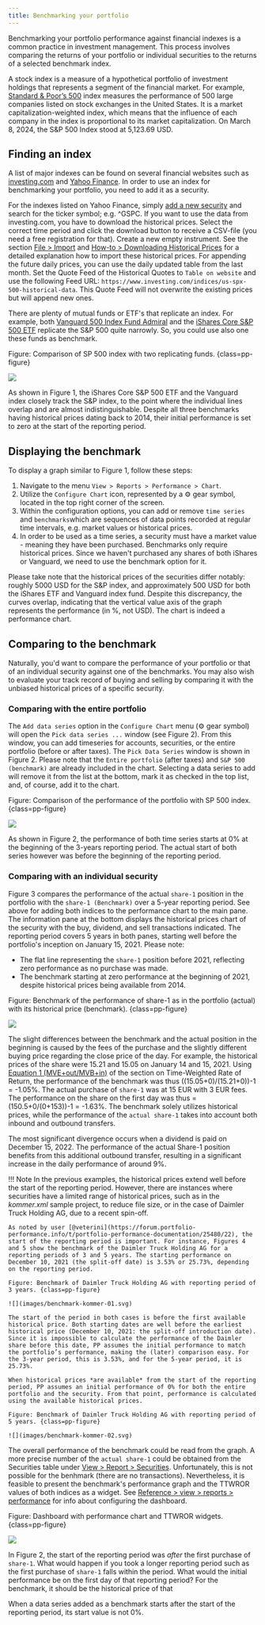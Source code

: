 ```yaml
---
title: Benchmarking your portfolio
---
```

Benchmarking your portfolio performance against financial indexes is a common practice in investment management. This process involves comparing the returns of your portfolio or individual securities to the returns of a selected benchmark index.

A stock index is a measure of a hypothetical portfolio of investment holdings that represents a segment of the financial market. For example, [Standard & Poor’s
500](https://www.spglobal.com/spdji/en/indices/equity/sp-500/#overview) index measures the performance of 500 large companies listed on stock exchanges in the United States. It is a market capitalization-weighted index, which means that the influence of each company in the index is proportional to its market capitalization. On March 8, 2024, the S&P 500 Index stood at 5,123.69 USD.

## Finding an index

A list of major indexes can be found on several financial websites such as [investing.com](https://www.investing.com/indices/major-indices) and [Yahoo Finance](https://finance.yahoo.com/world-indices/). In order to use an index for benchmarking your portfolio, you need to add it as a security.

For the indexes listed on Yahoo Finance, simply [add a new security](../getting-started/adding-securities.md) and search for the ticker symbol; e.g. ^GSPC. If you want to use the data from investing.com, you have to download the historical prices. Select the correct time period and click the download button to receive a CSV-file (you need a free registration for that). Create a new empty instrument. See the section [File > Import](../reference/file/import/csv-import.md#importing-a-csv-file) and [How-to > Downloading Historical Prices](./downloading-historical-prices/csv-file.md#investingcom) for a detailed explanation how to import these historical prices. For appending the future daily prices, you can use the daily updated table from the last month. Set the Quote Feed of the Historical Quotes to `Table on website` and use the following Feed URL: `https://www.investing.com/indices/us-spx-500-historical-data`. This Quote Feed will not overwrite the existing prices but will append new ones.

There are plenty of mutual funds or ETF's that replicate an index. For example, both [Vanguard 500 Index Fund Admiral](https://investor.vanguard.com/investment-products/mutual-funds/profile/vfiax#portfolio-composition) and the [iShares Core S&P 500 ETF](https://www.ishares.com/us/products/239726/ishares-core-sp-500-etf) replicate the S&P 500 quite narrowly. So, you could use also one these funds as benchmark.

Figure: Comparison of SP 500 index with two replicating funds. {class=pp-figure}

![](images/benchmark-chart.png)

As shown in Figure 1, the iShares Core S&P 500 ETF and the Vanguard index closely track the S&P index, to the point where the individual lines overlap and are almost indistinguishable. Despite all three benchmarks having historical prices dating back to 2014, their initial performance is set to zero at the start of the reporting period.

## Displaying the benchmark

To display a graph similar to Figure 1, follow these steps:

1. Navigate to the menu `View > Reports > Performance > Chart`.
2. Utilize the `Configure Chart` icon, represented by a :gear: gear symbol, located in the top right corner of the screen.
3. Within the configuration options, you can add or remove `time series` and `benchmarks`which are sequences of data points recorded at regular time intervals, e.g. market values or historical prices.
4. In order to be used as a time series, a security must have a market value - meaning they have been purchased. Benchmarks only require historical prices. Since we haven't purchased any shares of both iShares or Vanguard, we need to use the benchmark option for it.

Please take note that the historical prices of the securities differ notably: roughly 5000 USD for the S&P index, and approximately 500 USD for both the iShares ETF and Vanguard index fund. Despite this discrepancy, the curves overlap, indicating that the vertical value axis of the graph represents the performance (in %, not USD). The chart is indeed a performance chart.

## Comparing to the benchmark

Naturally, you'd want to compare the performance of your portfolio or that of an individual security against one of the benchmarks. You may also wish to evaluate your track record of buying and selling by comparing it with the unbiased historical prices of a specific security.

### Comparing with the entire portfolio

The `Add data series` option in the `Configure Chart` menu (:gear: gear symbol) will open the `Pick data series ...` window (see Figure 2). From this window, you can add timeseries for accounts, securities, or the entire portfolio (before or after taxes). The `Pick Data Series` window is shown in Figure 2. Please note that the `Entire portfolio` (after taxes) and `S&P 500 (benchmark)` are already included in the chart. Selecting a data series to add will remove it from the list at the bottom, mark it as checked in the top list, and, of course, add it to the chart.

Figure: Comparison of the performance of the portfolio with SP 500 index. {class=pp-figure}

![](images/benchmark-chart-S&P-portfolio.svg)

As shown in Figure 2, the performance of both time series starts at 0% at the beginning of the 3-years reporting period. The actual start of both series however was before the beginning of the reporting period.

### Comparing with an individual security

Figure 3 compares the performance of the actual `share-1` position in the portfolio with the `share-1 (Benchmark)` over a 5-year reporting period. See above for adding both indices to the performance chart to the main pane. The information pane at the bottom displays the historical prices chart of the security with the buy, dividend, and sell transactions indicated. The reporting period covers 5 years in both panes, starting well before the portfolio's inception on January 15, 2021. Please note:

- The flat line representing the `share-1` position before 2021, reflecting zero performance as no purchase was made.
- The benchmark starting at zero performance at the beginning of 2021, despite historical prices being available from 2014.

Figure: Benchmark of the performance of share-1 as in the portfolio (actual) with its historical price (benchmark). {class=pp-figure}

![](images/benchmark-chart-share-1.png)

The slight differences between the benchmark and the actual position in the beginning is caused by the fees of the purchase and the slightly different buying price regarding the close price of the day. For example, the historical prices of the share were 15.21 and 15.05 on January 14 and 15, 2021. Using [Equation 1 (MVE+out/MVB+in)](../concepts/performance/time-weighted.md) of the section on Time-Weighted Rate of Return, the performance of the benchmark was thus ((15.05+0)/(15.21+0))-1 = -1.05%. The actual purchase of `share-1` was at 15 EUR with 3 EUR fees. The performance on the share on the first day was thus =(150.5+0/(0+153))-1 = -1.63%. The benchmark solely utilizes historical prices, while the performance of the `actual share-1` takes into account both inbound and outbound transfers.

The most significant divergence occurs when a dividend is paid on December 15, 2022. The performance of the actual Share-1 position benefits from this additional outbound transfer, resulting in a significant increase in the daily performance of around 9%.

!!! Note
    In the previous examples, the historical prices extend well before the start of the reporting period. However, there are instances where securities have a limited range of historical prices, such as in the *kommer.xml* sample project, to reduce file size, or in the case of Daimler Truck Holding AG, due to a recent spin-off.
    
    As noted by user [@veterini](https://forum.portfolio-performance.info/t/portfolio-performance-documentation/25480/22), the start of the reporting period is important. For instance, Figures 4 and 5 show the benchmark of the Daimler Truck Holding AG for a reporting periods of 3 and 5 years. The starting performance on December 10, 2021 (the split-off date) is 3.53% or 25.73%, depending on the reporting period.    
    
    Figure: Benchmark of Daimler Truck Holding AG with reporting period of 3 years. {class=pp-figure}

    ![](images/benchmark-kommer-01.svg)
    
    The start of the period in both cases is before the first available historical price. Both starting dates are well before the earliest historical price (December 10, 2021: the split-off introduction date). Since it is impossible to calculate the performance of the Daimler share before this date, PP assumes the initial performance to match the portfolio’s performance, making the (later) comparison easy. For the 3-year period, this is 3.53%, and for the 5-year period, it is 25.73%.

    When historical prices *are available* from the start of the reporting period, PP assumes an initial performance of 0% for both the entire portfolio and the security. From that point, performance is calculated using the available historical prices.
   
    Figure: Benchmark of Daimler Truck Holding AG with reporting period of 5 years. {class=pp-figure}

    ![](images/benchmark-kommer-02.svg)


The overall performance of the benchmark could be read from the graph. A more precise number of the `actual share-1` could be obtained from the Securities table under [View > Report > Securities](../reference/view/reports/performance/securities.md). Unfortunately, this is not possible for the benhmark (there are no transactions). Nevertheless, it is feasible to present the benchmark's performance graph and the TTWROR values of both indices as a widget. See [Reference > view > reports > performance](../reference/view/reports/performance/index.md#configuring-the-dashboard) for info about configuring the dashboard.

Figure: Dashboard with performance chart and TTWROR widgets. {class=pp-figure}

![](images/benchmark-widget.png)

In Figure 2, the start of the reporting period was *after* the first purchase of `share-1`. What would happen if you took a longer reporting period such as the first purchase of `share-1` falls within the period. What would the initial performance be on the first day of that reporting period? For the benchmark, it should be the historical price of that  

When a data series added as a benchmark starts after the start of the reporting period, its start value is not 0%.